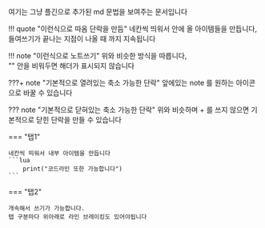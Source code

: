 여기는 그냥 플긴으로 추가된 md 문법을 보여주는 문서입니다

!!! quote "이런식으로 따옴 단락을 만듬"
    네칸씩 띄워서 안에 올 아이템들을 만듭니다,  
    들여쓰기가 끝나는 지점이 나올 때 까지 지속됩니다  

!!! note "이런식으로 노트쓰기"
    위와 비슷한 방식을 따릅니다,  
    "" 안을 비워두면 해더가 표시되지 않습니다  

???+ note "기본적으로 열려있는 축소 가능한 단락"
    앞에있는 note 를 원하는 아이콘으로 바꿀 수 있습니다

??? note "기본적으로 닫혀있는 축소 가능한 단락"
    위와 비슷하며 + 를 쓰지 않으면 기본적으로 닫힌 단락을 만들 수 있습니다

=== "탭1"

    네칸씩 띄워서 내부 아이템을 만듭니다  
    ```lua
        print("코드라인 또한 가능합니다")
    ```

=== "탭2"

    개속해서 쓰기가 가능합니다.  
    탭 구분마다 위아래로 라인 브레이킹도 있어야됩니다  

